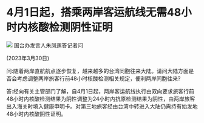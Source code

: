 # 4月1日起，搭乘两岸客运航线无需48小时内核酸检测阴性证明

![](https://inews.gtimg.com/om_bt/Ollwi_I-rtH_b6QaVzAE6nGmd3_5beoEKlK-BpvGbP6pQAA/1000)
国台办发言人朱凤莲答记者问

(2023年3月30日)

问:随着两岸直航航点逐步恢复，越来越多的台湾同胞往来大陆。请问大陆方面是否会考虑调整两岸旅客行前48小时核酸检测相关规定，便利两岸同胞往来?

答:经向有关主管部门了解，自4月1日起，两岸客运航线执行由双向要求旅客行前48小时内核酸检测结果为阴性调整为24小时内抗原检测结果为阴性，由两岸旅客出入海关时填入健康申明卡。对第三地旅客经由台湾中转进入大陆仍需持有始发地48小时内核酸阴性证明。

